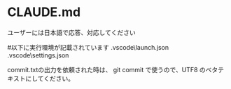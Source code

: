 # CLAUDE.md

ユーザーには日本語で応答、対応してください

#以下に実行環境が記載されています
.vscode\launch.json
.vscode\settings.json

commit.txtの出力を依頼された時は、 git commit で使うので、UTF8 のベタテキストにしてください。
